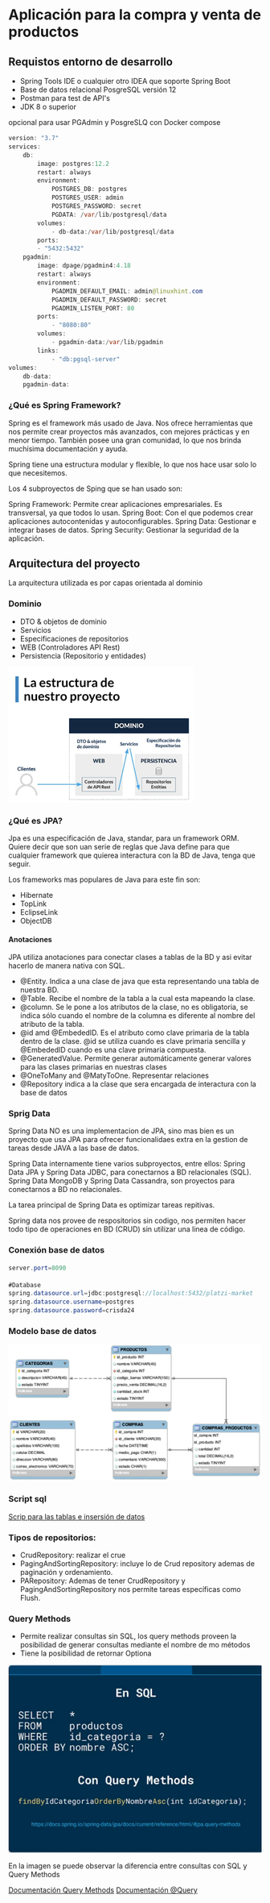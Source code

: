 # Aplicación para la compra y venta de productos

## Requistos entorno de desarrollo
* Spring Tools IDE o cualquier otro IDEA que soporte Spring Boot
* Base de datos relacional PosgreSQL versión 12
* Postman para test de API's
* JDK 8 o superior

opcional para usar PGAdmin y PosgreSLQ con Docker compose

```java
version: "3.7"
services:
    db:
        image: postgres:12.2
        restart: always
        environment:
            POSTGRES_DB: postgres
            POSTGRES_USER: admin
            POSTGRES_PASSWORD: secret
            PGDATA: /var/lib/postgresql/data
        volumes:
            - db-data:/var/lib/postgresql/data
        ports:
        - "5432:5432"
    pgadmin:
        image: dpage/pgadmin4:4.18
        restart: always
        environment:
            PGADMIN_DEFAULT_EMAIL: admin@linuxhint.com
            PGADMIN_DEFAULT_PASSWORD: secret
            PGADMIN_LISTEN_PORT: 80
        ports:
            - "8080:80"
        volumes:
            - pgadmin-data:/var/lib/pgadmin
        links:
            - "db:pgsql-server"
volumes:
    db-data:
    pgadmin-data:
```
### ¿Qué es Spring Framework?

Spring es el framework más usado de Java. Nos ofrece herramientas que nos permite crear proyectos más avanzados, con mejores prácticas y en menor tiempo. También posee una gran comunidad, lo que nos brinda muchísima documentación y ayuda.

Spring tiene una estructura modular y flexible, lo que nos hace usar solo lo que necesitemos.

Los 4 subproyectos de Sping que se han usado son:

Spring Framework: Permite crear aplicaciones empresariales. Es transversal, ya que todos lo usan.
Spring Boot: Con el que podemos crear aplicaciones autocontenidas y autoconfigurables.
Spring Data: Gestionar e integrar bases de datos.
Spring Security: Gestionar la seguridad de la aplicación.

## Arquitectura del proyecto
La arquitectura utilizada es por capas orientada al dominio

### Dominio
* DTO & objetos de dominio
* Servicios
* Especificaciones de repositorios
* WEB (Controladores API Rest)
* Persistencia (Repositorio y entidades)

![texto alternativo](/images/arquitectura.png)

### ¿Qué es JPA? 

Jpa es una especificación de Java, standar, para un framework ORM. Quiere decir que son uan serie de reglas que Java define para que cualquier framework que quierea interactura con la BD de Java, tenga que seguir.

Los frameworks mas populares de Java para este fin son:

* Hibernate
* TopLink
* EclipseLink
* ObjectDB

#### Anotaciones

JPA utiliza anotaciones para conectar clases a tablas de la BD y asi evitar hacerlo de manera nativa con SQL.

* @Entity. Indica a una clase de java que esta representando una tabla de nuestra BD.
* @Table. Recibe el nombre de la tabla a la cual esta mapeando la clase.
* @column. Se le pone a los atributos de la clase, no es obligatoria, se indica sólo cuando el nombre de la columna es diferente al nombre del atributo de la tabla.
* @id amd @EmbededID. Es el atributo como clave primaria de la tabla dentro de la clase. @id se utiliza cuando es clave primaria sencilla y @EmbededID cuando es una clave primaria compuesta.
* @GeneratedValue. Permite generar automáticamente generar valores para las clases primarias en nuestras clases
* @OneToMany and @MatyToOne. Representar relaciones
* @Repository indica a la clase que sera encargada de interactura con la base de datos


### Sprig Data
Spring Data NO es una implementacion de JPA, sino mas bien es un proyecto que usa JPA para ofrecer funcionalidaes extra en la gestion de tareas desde JAVA a las base de datos.

Spring Data internamente tiene varios subproyectos, entre ellos: Spring Data JPA y Spring Data JDBC, para conectarnos a BD relacionales (SQL). Spring Data MongoDB y Spring Data Cassandra, son proyectos para conectarnos a BD no relacionales.

La tarea principal de Spring Data es optimizar tareas repitivas.

Spring data nos provee de respositorios sin codigo, nos permiten hacer todo tipo de operaciones en BD (CRUD) sin utilizar una linea de código.

### Conexión base de datos
```java
server.port=8090

#Database
spring.datasource.url=jdbc:postgresql://localhost:5432/platzi-market
spring.datasource.username=postgres
spring.datasource.password=crisda24

```
### Modelo base de datos

![texto alternativo](/images/modelobd.png)

### Script sql
[Scrip para las tablas e insersión de datos](/scripts)

### Tipos de repositorios:

* CrudRepository: realizar el crue
* PagingAndSortingRepository: incluye lo de Crud repository ademas de paginación y ordenamiento.
* PARepository: Ademas de tener CrudRepository y PagingAndSortingRepository nos permite tareas específicas como Flush.

### Query Methods

* Permite realizar consultas sin SQL, los query methods proveen la posibilidad de generar consultas mediante el nombre de mo métodos
* Tiene la posibilidad de retornar Optiona<T>

![texto alternativo](/images/querymethods.png)

En la imagen se puede observar la diferencia entre consultas con SQL y Query Methods

[Documentación Query Methods](https://docs.spring.io/spring-data/jpa/docs/current/reference/html/#jpa.query-methods)
[Documentación @Query](https://www.baeldung.com/spring-data-jpa-query)